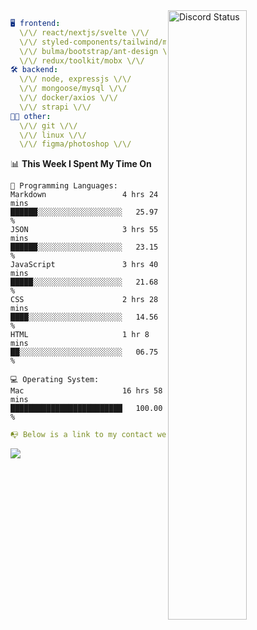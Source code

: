 
<a href="https://discord.com/users/279302975371870218" target="_blank">
    <img width="50%" align="right" alt="Discord Status" src="https://lanyard.cnrad.dev/api/279302975371870218?bg=161B22&borderRadius=5px%205px%200%200&hideTimestamp=true&idleMessage=Just%20chillin%27%20at%20the%20moment&animated=true">
</a>

```yaml
🖥️ frontend: 
  \/\/ react/nextjs/svelte \/\/
  \/\/ styled-components/tailwind/mui/
  \/\/ bulma/bootstrap/ant-design \/\/
  \/\/ redux/toolkit/mobx \/\/
🛠 backend: 
  \/\/ node, expressjs \/\/
  \/\/ mongoose/mysql \/\/
  \/\/ docker/axios \/\/
  \/\/ strapi \/\/
👨‍💻 other: 
  \/\/ git \/\/ 
  \/\/ linux \/\/
  \/\/ figma/photoshop \/\/
```
<!--START_SECTION:waka-->
📊 **This Week I Spent My Time On** 

```text
💬 Programming Languages: 
Markdown                 4 hrs 24 mins       ██████░░░░░░░░░░░░░░░░░░░   25.97 % 
JSON                     3 hrs 55 mins       ██████░░░░░░░░░░░░░░░░░░░   23.15 % 
JavaScript               3 hrs 40 mins       █████░░░░░░░░░░░░░░░░░░░░   21.68 % 
CSS                      2 hrs 28 mins       ████░░░░░░░░░░░░░░░░░░░░░   14.56 % 
HTML                     1 hr 8 mins         ██░░░░░░░░░░░░░░░░░░░░░░░   06.75 % 

💻 Operating System: 
Mac                      16 hrs 58 mins      █████████████████████████   100.00 % 
```


<!--END_SECTION:waka-->
```yaml
📭 Below is a link to my contact website 
```
<a href="https://mxns.xyz" target="_black"> <img src="https://img.shields.io/badge/website-161B22?style=for-the-badge&logo=About.me&logoColor=white"></img> <a/>
